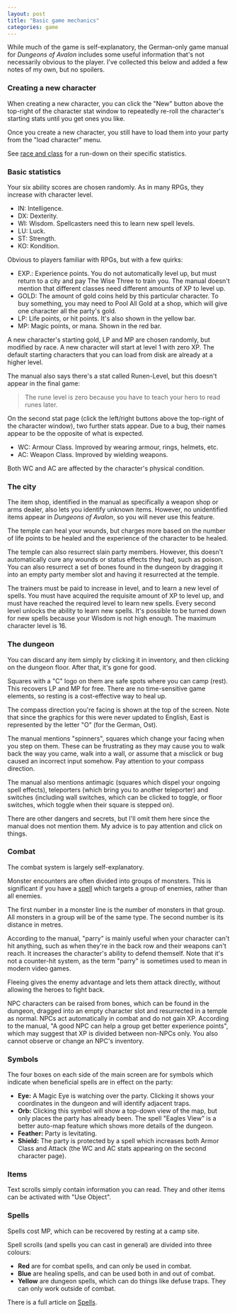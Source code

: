 ```yaml
---
layout: post
title: "Basic game mechanics"
categories: game
---
```


While much of the game is self-explanatory, the German-only game manual for
_Dungeons of Avalon_ includes some useful information that's not necessarily
obvious to the player. I've collected this below and added a few notes of my
own, but no spoilers.

### Creating a new character

When creating a new character, you can click the "New" button above the
top-right of the character stat window to repeatedly re-roll the character's
starting stats until you get ones you like.

Once you create a new character, you still have to load them into your party
from the "load character" menu.

See [race and class](../game/race-and-class.html) for a run-down on their
specific statistics.

### Basic statistics

Your six ability scores are chosen randomly. As in many RPGs, they increase with
character level.

* IN: Intelligence.
* DX: Dexterity.
* WI: Wisdom. Spellcasters need this to learn new spell levels.
* LU: Luck.
* ST: Strength.
* KO: Kondition.

Obvious to players familiar with RPGs, but with a few quirks:

* EXP.: Experience points. You do not automatically level up, but must return to
  a city and pay The Wise Three to train you. The manual doesn't mention that
  different classes need different amounts of XP to level up.
* GOLD: The amount of gold coins held by this particular character. To buy
  something, you may need to Pool All Gold at a shop, which will give one
  character all the party's gold.
* LP: Life points, or hit points. It's also shown in the yellow bar.
* MP: Magic points, or mana. Shown in the red bar.

A new character's starting gold, LP and MP are chosen randomly, but modified by
race. A new character will start at level 1 with zero XP. The default starting
characters that you can load from disk are already at a higher level.

The manual also says there's a stat called Runen-Level, but this doesn't appear
in the final game:

> The rune level is zero because you have to teach your hero to read runes
> later.

On the second stat page (click the left/right buttons above the top-right of the
character window), two further stats appear. Due to a bug, their names appear to
be the opposite of what is expected.

* WC: Armour Class. Improved by wearing armour, rings, helmets, etc.
* AC: Weapon Class. Improved by wielding weapons.

Both WC and AC are affected by the character's physical condition.

### The city

The item shop, identified in the manual as specifically a weapon shop or arms
dealer, also lets you identify unknown items. However, no unidentified items
appear in _Dungeons of Avalon_, so you will never use this feature.

The temple can heal your wounds, but charges more based on the number of life
points to be healed and the experience of the character to be healed.

The temple can also resurrect slain party members. However, this doesn't
automatically cure any wounds or status effects they had, such as poison. You
can also resurrect a set of bones found in the dungeon by dragging it into an
empty party member slot and having it resurrected at the temple.

The trainers must be paid to increase in level, and to learn a new level of
spells. You must have acquired the requisite amount of XP to level up, and must
have reached the required level to learn new spells.  Every second level unlocks
the ability to learn new spells. It's possible to be turned down for new spells
because your Wisdom is not high enough. The maximum character level is 16.

### The dungeon

You can discard any item simply by clicking it in inventory, and then clicking
on the dungeon floor. After that, it's gone for good.

Squares with a "C" logo on them are safe spots where you can camp (rest). This
recovers LP and MP for free. There are no time-sensitive game elements, so
resting is a cost-effective way to heal up.

The compass direction you're facing is shown at the top of the screen. Note that
since the graphics for this were never updated to English, East is represented
by the letter "O" (for the German, Ost).

The manual mentions "spinners", squares which change your facing when you step
on them. These can be frustrating as they may cause you to walk back the way you
came, walk into a wall, or assume that a misclick or bug caused an incorrect
input somehow. Pay attention to your compass direction.

The manual also mentions antimagic (squares which dispel your ongoing spell
effects), teleporters (which bring you to another teleporter) and switches
(including wall switches, which can be clicked to toggle, or floor switches,
which toggle when their square is stepped on).

There are other dangers and secrets, but I'll omit them here since the manual
does not mention them. My advice is to pay attention and click on things.

### Combat

The combat system is largely self-explanatory.

Monster encounters are often divided into groups of monsters. This is
significant if you have a [spell](../game/spells.html) which targets a group of
enemies, rather than all enemies.

The first number in a monster line is the number of monsters in that group. All
monsters in a group will be of the same type. The second number is its distance
in metres.

According to the manual, "parry" is mainly useful when your character can't hit
anything, such as when they're in the back row and their weapons can't reach. It
increases the character's ability to defend themself. Note that it's not a
counter-hit system, as the term "parry" is sometimes used to mean in modern
video games.

Fleeing gives the enemy advantage and lets them attack directly, without
allowing the heroes to fight back.

NPC characters can be raised from bones, which can be found in the dungeon,
dragged into an empty character slot and resurrected in a temple as normal. NPCs
act automatically in combat and do not gain XP. According to the manual,
"A good NPC can help a group get better experience points", which may suggest
that XP is divided between non-NPCs only. You also cannot observe or change an
NPC's inventory.

### Symbols

The four boxes on each side of the main screen are for symbols which indicate
when beneficial spells are in effect on the party:

* __Eye:__ A Magic Eye is watching over the party. Clicking it shows your
coordinates in the dungeon and will identify adjacent traps.
* __Orb:__ Clicking this symbol will show a top-down view of the map, but only
places the party has already been. The spell "Eagles View" is a better auto-map
feature which shows more details of the dungeon.
* __Feather:__ Party is levitating.
* __Shield:__ The party is protected by a spell which increases both Armor Class
and Attack (the WC and AC stats appearing on the second character page).

### Items

Text scrolls simply contain information you can read. They and other items can
be activated with "Use Object".

### Spells

Spells cost MP, which can be recovered by resting at a camp site.

Spell scrolls (and spells you can cast in general) are divided into three
colours:

* __Red__ are for combat spells, and can only be used in combat.
* __Blue__ are healing spells, and can be used both in and out of combat.
* __Yellow__ are dungeon spells, which can do things like defuse traps. They can
only work outside of combat.

There is a full article on [Spells](../game/spells.html).

